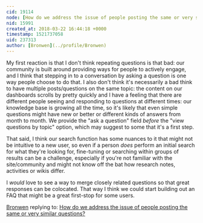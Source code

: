 ```yaml
---
cid: 19114
node: [How do we address the issue of people posting the same or very similar questions? ](../notes/stevie/03-21-2018/how-do-we-address-the-issue-of-people-posting-the-same-or-very-similar-questions)
nid: 15991
created_at: 2018-03-22 16:44:18 +0000
timestamp: 1521737058
uid: 237313
author: [Bronwen](../profile/Bronwen)
---
```


My first reaction is that I don't think repeating questions is that bad: our community is built around providing ways for people to actively engage, and I think that stepping in to a conversation by asking a question is one way people choose to do that. I also don't think it's necessarily a bad think to have multiple posts/questions on the same topic: the content on our dashboards scrolls by pretty quickly and I have a feeling that there are different people seeing and responding to questions at different times: our knowledge base is growing all the time, so it's likely that even simple questions might have new or better or different kinds of answers from month to month. We provide the "ask a question" field *before* the "view questions by topic" option, which may suggest to some that it's a first step. 

That said, I think our search function has some nuances to it that might not be intuitive to a new user, so even if a person *does* perform an initial search for what they're looking for, fine-tuning or searching within groups of results can be a challenge, especially if you're not familiar with the site/community and might not know off the bat how research notes, activities or wikis differ. 

I *would* love to see a way to merge closely related questions so that great responses can be colocated. That way I think we could start building out an FAQ that might be a great first-stop for some users. 


[Bronwen](../profile/Bronwen) replying to: [How do we address the issue of people posting the same or very similar questions? ](../notes/stevie/03-21-2018/how-do-we-address-the-issue-of-people-posting-the-same-or-very-similar-questions)

